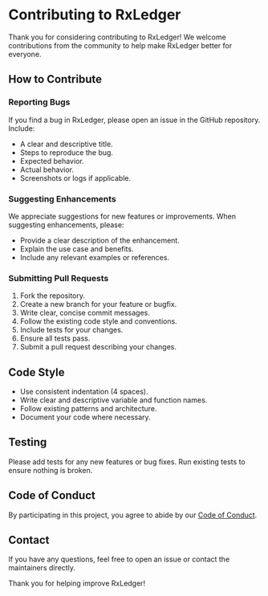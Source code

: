 # Contributing to RxLedger

Thank you for considering contributing to RxLedger! We welcome contributions from the community to help make RxLedger better for everyone.

## How to Contribute

### Reporting Bugs

If you find a bug in RxLedger, please open an issue in the GitHub repository. Include:

- A clear and descriptive title.
- Steps to reproduce the bug.
- Expected behavior.
- Actual behavior.
- Screenshots or logs if applicable.

### Suggesting Enhancements

We appreciate suggestions for new features or improvements. When suggesting enhancements, please:

- Provide a clear description of the enhancement.
- Explain the use case and benefits.
- Include any relevant examples or references.

### Submitting Pull Requests

1. Fork the repository.
2. Create a new branch for your feature or bugfix.
3. Write clear, concise commit messages.
4. Follow the existing code style and conventions.
5. Include tests for your changes.
6. Ensure all tests pass.
7. Submit a pull request describing your changes.

## Code Style

- Use consistent indentation (4 spaces).
- Write clear and descriptive variable and function names.
- Follow existing patterns and architecture.
- Document your code where necessary.

## Testing

Please add tests for any new features or bug fixes. Run existing tests to ensure nothing is broken.

## Code of Conduct

By participating in this project, you agree to abide by our [Code of Conduct](CODE_OF_CONDUCT.md).

## Contact

If you have any questions, feel free to open an issue or contact the maintainers directly.

Thank you for helping improve RxLedger!
